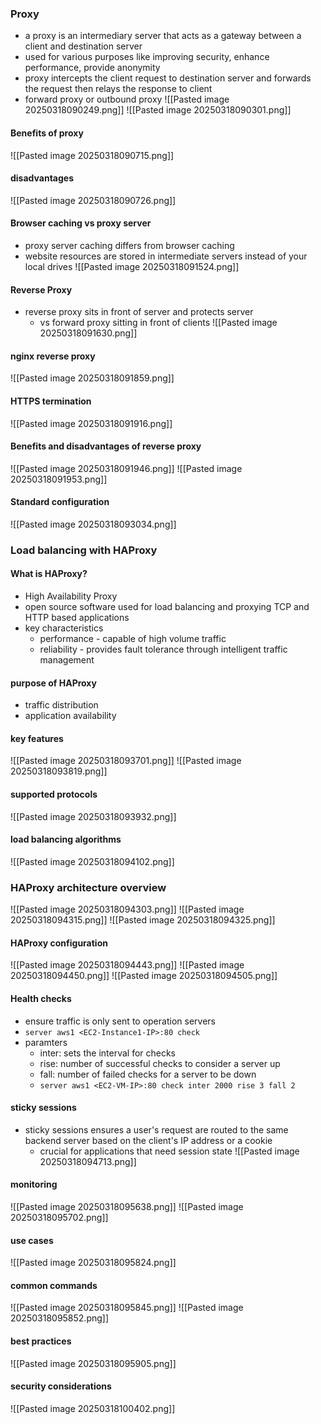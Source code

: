 ### Proxy
- a proxy is an intermediary server that acts as a gateway between a client and destination server
- used for various purposes like improving security, enhance performance, provide anonymity
- proxy intercepts the client request to destination server and forwards the request then relays the response to client
- forward proxy or outbound proxy 
![[Pasted image 20250318090249.png]]
![[Pasted image 20250318090301.png]]

#### Benefits of proxy
![[Pasted image 20250318090715.png]]

#### disadvantages
![[Pasted image 20250318090726.png]]

#### Browser caching vs proxy server
- proxy server caching differs from browser caching
- website resources are stored in intermediate servers instead of your local drives 
![[Pasted image 20250318091524.png]]

#### Reverse Proxy
- reverse proxy sits in front of server and protects server
	- vs forward proxy sitting in front of clients 
![[Pasted image 20250318091630.png]]

#### nginx reverse proxy
![[Pasted image 20250318091859.png]]

#### HTTPS termination
![[Pasted image 20250318091916.png]]

#### Benefits and disadvantages of reverse proxy
![[Pasted image 20250318091946.png]]
![[Pasted image 20250318091953.png]]

#### Standard configuration
![[Pasted image 20250318093034.png]]

### Load balancing with HAProxy

#### What is HAProxy?
- High Availability Proxy
- open source software used for load balancing and proxying TCP and HTTP based applications
- key characteristics
	- performance - capable of high volume traffic
	- reliability - provides fault tolerance through intelligent traffic management 

#### purpose of HAProxy
- traffic distribution
- application availability 

#### key features
![[Pasted image 20250318093701.png]]
![[Pasted image 20250318093819.png]]

#### supported protocols
![[Pasted image 20250318093932.png]]

#### load balancing algorithms
![[Pasted image 20250318094102.png]]

### HAProxy architecture overview 
![[Pasted image 20250318094303.png]]
![[Pasted image 20250318094315.png]]
![[Pasted image 20250318094325.png]]

#### HAProxy configuration
![[Pasted image 20250318094443.png]]
![[Pasted image 20250318094450.png]]
![[Pasted image 20250318094505.png]]
#### Health checks
- ensure traffic is only sent to operation servers
- `server aws1 <EC2-Instance1-IP>:80 check`
- paramters
	- inter: sets the interval for checks
	- rise: number of successful checks to consider a server up
	- fall: number of failed checks for a server to be down 
	- `server aws1 <EC2-VM-IP>:80 check inter 2000 rise 3 fall 2`

#### sticky sessions
- sticky sessions ensures a user's request are routed to the same backend server based on the client's IP address or a cookie
	- crucial for applications that need session state 
![[Pasted image 20250318094713.png]]

#### monitoring
![[Pasted image 20250318095638.png]]
![[Pasted image 20250318095702.png]]
#### use cases
![[Pasted image 20250318095824.png]]

#### common commands
![[Pasted image 20250318095845.png]]
![[Pasted image 20250318095852.png]]

#### best practices
![[Pasted image 20250318095905.png]]

#### security considerations
![[Pasted image 20250318100402.png]]
